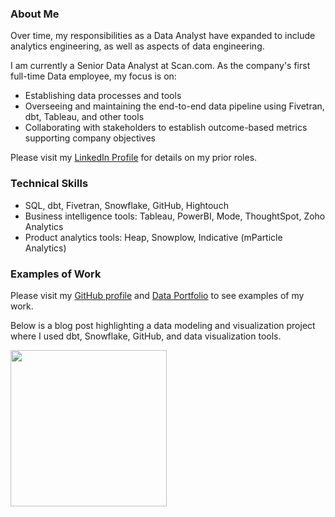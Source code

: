 ### About Me

Over time, my responsibilities as a Data Analyst have expanded to include analytics engineering, as well as aspects of data engineering.

I am currently a Senior Data Analyst at Scan.com. As the company's first full-time Data employee, my focus is on:
* Establishing data processes and tools
* Overseeing and maintaining the end-to-end data pipeline using Fivetran, dbt, Tableau, and other tools
* Collaborating with stakeholders to establish outcome-based metrics supporting company objectives

Please visit my [LinkedIn Profile](https://www.linkedin.com/in/katieshaffer/) for details on my prior roles.

### Technical Skills
* SQL, dbt, Fivetran, Snowflake, GitHub, Hightouch
* Business intelligence tools: Tableau, PowerBI, Mode, ThoughtSpot, Zoho Analytics
* Product analytics tools: Heap, Snowplow, Indicative (mParticle Analytics)

### Examples of Work
Please visit my [GitHub profile](https://github.com/katieshaffer) and [Data Portfolio](https://mavenanalytics.io/profile/78b13390-a0c1-7060-14be-1037c71dc501) to see examples of my work.

Below is a blog post highlighting a data modeling and visualization project where I used dbt, Snowflake, GitHub, and data visualization tools.

[<img src="https://media.licdn.com/dms/image/sync/v2/D4E27AQHlwswLQWh6kQ/articleshare-shrink_800/articleshare-shrink_800/0/1712265754843?e=1740963600&v=beta&t=tzddD4Yu-xu2hl1sEdNsMIDFdaBnDPILGFQWQHrqovk" height="250" />](https://www.paradime.io/blog/charting-nba-histories-katie-shaffers-analytical-journey)
